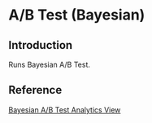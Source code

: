 # A/B Test (Bayesian)

## Introduction

Runs Bayesian A/B Test.

## Reference

[Bayesian A/B Test Analytics View](/analytics/ab_test.md)

